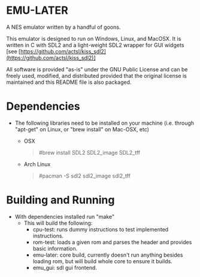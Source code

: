 # EMU-LATER
A NES emulator written by a handful of goons.

This emulator is designed to run on Windows, Linux, and MacOSX. 
It is written in C with SDL2 and a light-weight SDL2 wrapper for GUI widgets [see [https://github.com/actsl/kiss_sdl2](https://github.com/actsl/kiss_sdl2)]

All software is provided "as-is" under the GNU Public License and can be freely used, modified, and distributed provided that the original license is maintained and this README file is also packaged.

# Dependencies

- The following libraries need to be installed on your machine (i.e. through "apt-get" on Linux, or "brew install" on Mac-OSX, etc)

  - OSX 
	> #brew install SDL2 SDL2_image SDL2_tff
   - Arch Linux
		> #pacman -S sdl2 sdl2_image sdl2_tff
  

# Building and Running
 - With dependencies installed run "make"
   - This will build the following:
     - cpu-test: runs dummy instructions to test implemented instructions.
     - rom-test: loads a given rom and parses the header and provides basic information.
     - emu-later: core build, currently doesn't run anything besides loading rom, but will build whole core to ensure it builds.
     - emu_gui: sdl gui frontend.